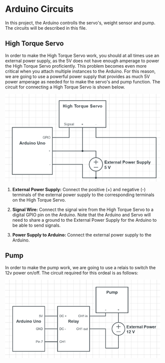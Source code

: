 # Arduino Circuits

In this project, the Arduino controlls the servo's, weight sensor and pump. The circuits will be described in this file.

## High Torque Servo

In order to make the High Torque Servo work, you should at all times use an external power supply, as the 5V does not have enough amperage to power the High Torque Servo proficiently. This problem becomes even more critical when you attach multiple instances to the Arduino. For this reason, we are going to use a powerful power supply that provides as much 5V power amperage as needed for to make the servo's and pump function. The circuit for connecting a High Torque Servo is shown below.

![High Torque Servo Circuit Diagram](img/HighTorqueServoCircuit.png)

1. **External Power Supply:** Connect the positive (+) and negative (-) terminals of the external power supply to the corresponding terminals on the High Torque Servo.

2. **Signal Wire:** Connect the signal wire from the High Torque Servo to a digital GPIO pin on the Arduino. Note that the Arduino and Servo will need to share a ground to the External Power Supply for the Arduino to be able to send signals.

3. **Power Supply to Arduino:** Connect the external power supply to the Arduino.

## Pump

In order to make the pump work, we are going to use a relais to switch the 12v power on/off. The circuit required for this ordeal is as follows:

![Pump Circuit Diagram](img/PumpCircuit.png)
